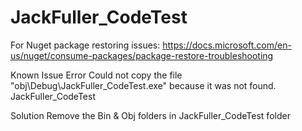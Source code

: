 # JackFuller_CodeTest

For Nuget package restoring issues:
https://docs.microsoft.com/en-us/nuget/consume-packages/package-restore-troubleshooting

Known Issue
Error		Could not copy the file "obj\Debug\JackFuller_CodeTest.exe" because it was not found.	JackFuller_CodeTest

Solution
Remove the Bin & Obj folders in JackFuller_CodeTest folder
